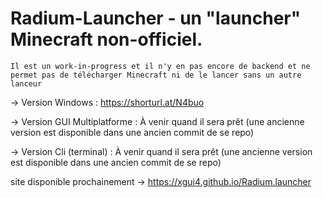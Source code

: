 # Radium-Launcher - un "launcher" Minecraft non-officiel.

````
Il est un work-in-progress et il n'y en pas encore de backend et ne permet pas de télécharger Minecraft ni de le lancer sans un autre lanceur
````

-> Version Windows : <https://shorturl.at/N4buo>

-> Version GUI Multiplatforme : À venir quand il sera prêt (une ancienne version est disponible dans une ancien commit de se repo)

-> Version Cli (terminal) :  À venir quand il sera prêt (une ancienne version est disponible dans une ancien commit de se repo)

site disponible prochainement -> <https://xgui4.github.io/Radium.launcher>